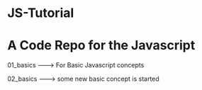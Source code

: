 # JS-Tutorial

#  A Code Repo for the Javascript

01_basics ---> For Basic Javascript concepts


 02_basics ---> some new basic concept is started